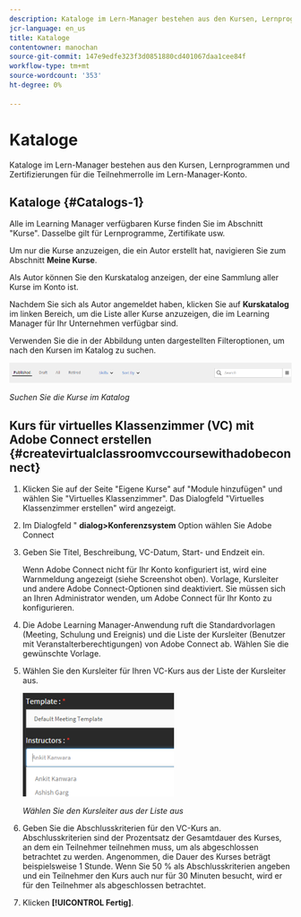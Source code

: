 ```yaml
---
description: Kataloge im Lern-Manager bestehen aus den Kursen, Lernprogrammen und Zertifizierungen für die Teilnehmerrolle im Lern-Manager-Konto.
jcr-language: en_us
title: Kataloge
contentowner: manochan
source-git-commit: 147e9edfe323f3d0851880cd401067daa1cee84f
workflow-type: tm+mt
source-wordcount: '353'
ht-degree: 0%

---
```




# Kataloge

Kataloge im Lern-Manager bestehen aus den Kursen, Lernprogrammen und Zertifizierungen für die Teilnehmerrolle im Lern-Manager-Konto.

## Kataloge {#Catalogs-1}

Alle im Learning Manager verfügbaren Kurse finden Sie im Abschnitt &quot;Kurse&quot;. Dasselbe gilt für Lernprogramme, Zertifikate usw.

Um nur die Kurse anzuzeigen, die ein Autor erstellt hat, navigieren Sie zum Abschnitt **Meine Kurse**.

Als Autor können Sie den Kurskatalog anzeigen, der eine Sammlung aller Kurse im Konto ist.

Nachdem Sie sich als Autor angemeldet haben, klicken Sie auf **Kurskatalog** im linken Bereich, um die Liste aller Kurse anzuzeigen, die im Learning Manager für Ihr Unternehmen verfügbar sind.

Verwenden Sie die in der Abbildung unten dargestellten Filteroptionen, um nach den Kursen im Katalog zu suchen.

![](assets/search-options.png)

*Suchen Sie die Kurse im Katalog*

## Kurs für virtuelles Klassenzimmer (VC) mit Adobe Connect erstellen {#createvirtualclassroomvccoursewithadobeconnect}

1. Klicken Sie auf der Seite &quot;Eigene Kurse&quot; auf &quot;Module hinzufügen&quot; und wählen Sie &quot;Virtuelles Klassenzimmer&quot;. Das Dialogfeld &quot;Virtuelles Klassenzimmer erstellen&quot; wird angezeigt.
1. Im Dialogfeld &quot; **dialog>Konferenzsystem** Option wählen Sie Adobe Connect
1. Geben Sie Titel, Beschreibung, VC-Datum, Start- und Endzeit ein.

   Wenn Adobe Connect nicht für Ihr Konto konfiguriert ist, wird eine Warnmeldung angezeigt (siehe Screenshot oben). Vorlage, Kursleiter und andere Adobe Connect-Optionen sind deaktiviert. Sie müssen sich an Ihren Administrator wenden, um Adobe Connect für Ihr Konto zu konfigurieren.

1. Die Adobe Learning Manager-Anwendung ruft die Standardvorlagen (Meeting, Schulung und Ereignis) und die Liste der Kursleiter (Benutzer mit Veranstalterberechtigungen) von Adobe Connect ab. Wählen Sie die gewünschte Vorlage.

1. Wählen Sie den Kursleiter für Ihren VC-Kurs aus der Liste der Kursleiter aus.

   ![](assets/choose-instructor.png)

   *Wählen Sie den Kursleiter aus der Liste aus*

1. Geben Sie die Abschlusskriterien für den VC-Kurs an. Abschlusskriterien sind der Prozentsatz der Gesamtdauer des Kurses, an dem ein Teilnehmer teilnehmen muss, um als abgeschlossen betrachtet zu werden. Angenommen, die Dauer des Kurses beträgt beispielsweise 1 Stunde. Wenn Sie 50 % als Abschlusskriterien angeben und ein Teilnehmer den Kurs auch nur für 30 Minuten besucht, wird er für den Teilnehmer als abgeschlossen betrachtet.

1. Klicken **[!UICONTROL Fertig]**.
